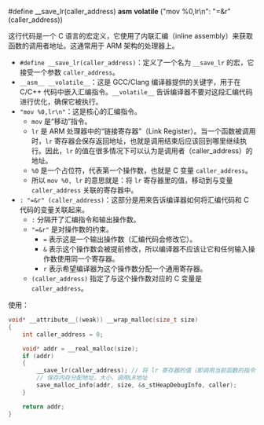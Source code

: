 #define __save_lr(caller_address) __asm__ __volatile__ ("mov %0,lr\n": "=&r" (caller_address)) 

这行代码是一个 C 语言的宏定义，它使用了内联汇编（inline assembly）来获取函数的调用者地址。这通常用于 ARM 架构的处理器上。

*   `#define __save_lr(caller_address)`：定义了一个名为 `__save_lr` 的宏，它接受一个参数 `caller_address`。
*   `__asm__ __volatile__`：这是 GCC/Clang 编译器提供的关键字，用于在 C/C++ 代码中嵌入汇编指令。`__volatile__` 告诉编译器不要对这段汇编代码进行优化，确保它被执行。
*   `"mov %0,lr\n"`：这是核心的汇编指令。
    *   `mov` 是“移动”指令。
    *   `lr` 是 ARM 处理器中的“链接寄存器”（Link Register）。当一个函数被调用时，`lr` 寄存器会保存返回地址，也就是调用结束后应该回到哪里继续执行。因此，`lr` 的值在很多情况下可以认为是调用者（caller_address）的地址。
    *   `%0` 是一个占位符，代表第一个操作数，也就是 C 变量 `caller_address`。
    *   所以 `mov %0, lr` 的意思就是：将 `lr` 寄存器里的值，移动到与变量 `caller_address` 关联的寄存器中。
*   `: "=&r" (caller_address)`：这部分是用来告诉编译器如何将汇编代码和 C 代码的变量关联起来。
    *   `:` 分隔开了汇编指令和输出操作数。
    *   `"=&r"` 是对操作数的约束。
        *   `=` 表示这是一个输出操作数（汇编代码会修改它）。
        *   `&` 表示这个操作数会被提前修改，所以编译器不应该让它和任何输入操作数使用同一个寄存器。
        *   `r` 表示希望编译器为这个操作数分配一个通用寄存器。
    *   `(caller_address)` 指定了与这个操作数对应的 C 变量是 `caller_address`。


使用：

```c
void* __attribute__((weak)) __wrap_malloc(size_t size)
{
    int caller_address = 0;

    void* addr = __real_malloc(size);
    if (addr)
    {
        __save_lr(caller_address); // 将 lr 寄存器的值（即调用当前函数的指令的地址）存入 caller_address变量中。
        // 保存内存分配地址，大小，调用LR地址
        save_malloc_info(addr, size, &s_stHeapDebugInfo, caller);
    }

    return addr;
}
```
